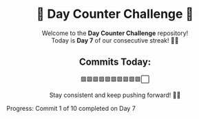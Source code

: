 <div align="center">

# 🚀 Day Counter Challenge 🌟

Welcome to the **Day Counter Challenge** repository!  
Today is **Day 7** of our consecutive streak! 💪🎯  

## Commits Today:
🟩🟩🟩🟩🟩🟩🟩🟩🟩🟩⬜  

Stay consistent and keep pushing forward! 🌟🔥

</div>
Progress: Commit 1 of 10 completed on Day 7
